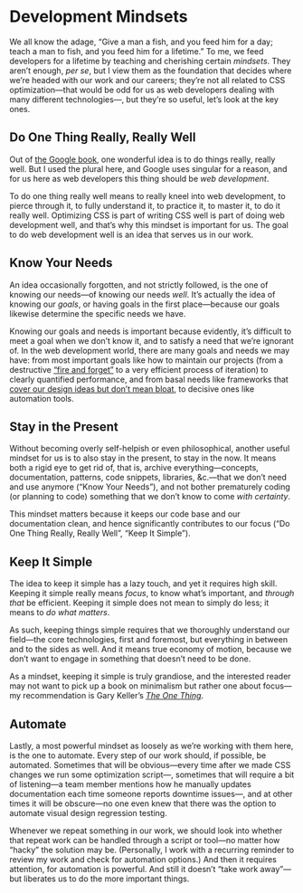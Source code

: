 # Development Mindsets

We all know the adage, “Give a man a fish, and you feed him for a day; teach a man to fish, and you feed him for a lifetime.” To me, we feed developers for a lifetime by teaching and cherishing certain _mindsets_. They aren’t enough, _per se_, but I view them as the foundation that decides where we’re headed with our work and our careers; they’re not all related to CSS optimization—that would be odd for us as web developers dealing with many different technologies—, but they’re so useful, let’s look at the key ones.

## Do One Thing Really, Really Well

Out of [the Google book](https://www.google.com/about/philosophy.html), one wonderful idea is to do things really, really well. But I used the plural here, and Google uses singular for a reason, and for us here as web developers this thing should be _web development_.

To do one thing really well means to really kneel into web development, to pierce through it, to fully understand it, to practice it, to master it, to do it really well. Optimizing CSS is part of writing CSS well is part of doing web development well, and that’s why this mindset is important for us. The goal to do web development well is an idea that serves us in our work.

## Know Your Needs

An idea occasionally forgotten, and not strictly followed, is the one of knowing our needs—of knowing our needs _well_. It’s actually the idea of knowing our _goals_, or having goals in the first place—because our goals likewise determine the specific needs we have.

Knowing our goals and needs is important because evidently, it’s difficult to meet a goal when we don’t know it, and to satisfy a need that we’re ignorant of. In the web development world, there are many goals and needs we may have: from most important goals like how to maintain our projects (from a destructive [“fire and forget”](https://meiert.com/en/blog/fire-and-forget/) to a very efficient process of iteration) to clearly quantified performance, and from basal needs like frameworks that [cover our design ideas but don’t mean bloat](http://www.oreilly.com/web-platform/free/book-of-html-css-frameworks.csp), to decisive ones like automation tools.

## Stay in the Present

Without becoming overly self-helpish or even philosophical, another useful mindset for us is to also stay in the present, to stay in the now. It means both a rigid eye to get rid of, that is, archive everything—concepts, documentation, patterns, code snippets, libraries, &c.—that we don’t need and use anymore (“Know Your Needs”), and not bother prematurely coding (or planning to code) something that we don’t know to come _with certainty_.

This mindset matters because it keeps our code base and our documentation clean, and hence significantly contributes to our focus (“Do One Thing Really, Really Well”, “Keep It Simple”).

## Keep It Simple

The idea to keep it simple has a lazy touch, and yet it requires high skill. Keeping it simple really means _focus_, to know what’s important, and _through that_ be efficient. Keeping it simple does not mean to simply do less; it means to _do what matters_.

As such, keeping things simple requires that we thoroughly understand our field—the core technologies, first and foremost, but everything in between and to the sides as well. And it means true economy of motion, because we don’t want to engage in something that doesn’t need to be done.

As a mindset, keeping it simple is truly grandiose, and the interested reader may not want to pick up a book on minimalism but rather one about focus—my recommendation is Gary Keller’s [_The One Thing_](https://www.the1thing.com/).

## Automate

Lastly, a most powerful mindset as loosely as we’re working with them here, is the one to automate. Every step of our work should, if possible, be automated. Sometimes that will be obvious—every time after we made CSS changes we run some optimization script—, sometimes that will require a bit of listening—a team member mentions how he manually updates documentation each time someone reports downtime issues—, and at other times it will be obscure—no one even knew that there was the option to automate visual design regression testing.

Whenever we repeat something in our work, we should look into whether that repeat work can be handled through a script or tool—no matter how “hacky” the solution may be. (Personally, I work with a recurring reminder to review my work and check for automation options.) And then it requires attention, for automation is powerful. And still it doesn’t “take work away”—but liberates us to do the more important things.